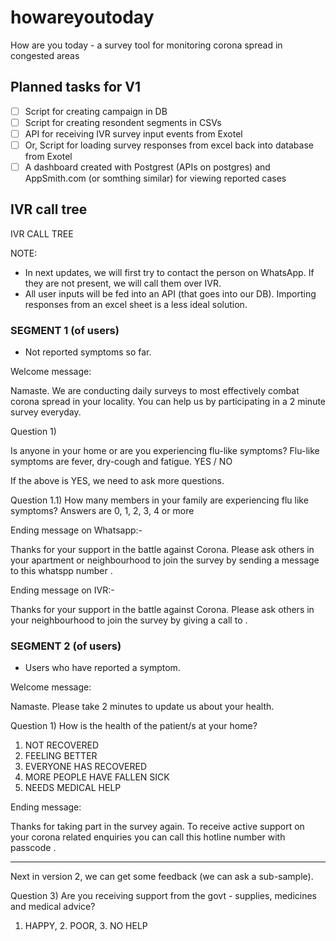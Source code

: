 # howareyoutoday
How are you today - a survey tool for monitoring corona spread in congested areas

## Planned tasks for V1

- [ ] Script for creating campaign in DB
- [ ] Script for creating resondent segments in CSVs
- [ ] API for receiving IVR survey input events from Exotel
- [ ] Or, Script for loading survey responses from excel back into database from Exotel
- [ ] A dashboard created with Postgrest (APIs on postgres) and AppSmith.com (or somthing similar) for viewing reported cases

## IVR call tree

IVR CALL TREE

NOTE:
* In next updates, we will first try to contact the person on WhatsApp. If they are not present, we will call them over IVR.
* All user inputs will be fed into an API (that goes into our DB). Importing responses from an excel sheet is a less ideal solution.

### SEGMENT 1 (of users)
- Not reported symptoms so far. 

Welcome message: 

Namaste. We are conducting daily surveys to most effectively combat corona spread in your locality. You can help us by participating in a 2 minute survey everyday.


Question 1)

Is anyone in your home or are you experiencing flu-like symptoms?
Flu-like symptoms are fever, dry-cough and fatigue.
YES / NO

If the above is YES, we need to ask more questions.

Question 1.1)
How many members in your family are experiencing flu like symptoms?
Answers are 0, 1, 2, 3, 4 or more


Ending message on Whatsapp:-

Thanks for your support in the battle against Corona. Please ask others in your apartment or neighbourhood to join the survey by sending a message to this whatspp number <LINK HERE>.

Ending message on IVR:-

Thanks for your support in the battle against Corona. Please ask others in your neighbourhood to join the survey by giving a call to <XYZ number> .


### SEGMENT 2 (of users)
- Users who have reported a symptom.

Welcome message: 

Namaste. Please take 2 minutes to update us about your health. 

Question 1)
How is the health of the patient/s at your home?
1. NOT RECOVERED
2. FEELING BETTER
3. EVERYONE HAS RECOVERED
4. MORE PEOPLE HAVE FALLEN SICK
5. NEEDS MEDICAL HELP

Ending message:

Thanks for taking part in the survey again. To receive active support on your corona related enquiries you can call this hotline number <NUMBER> with passcode <ABCDE>.

----

Next in version 2, we can get some feedback (we can ask a sub-sample).

Question 3)
Are you receiving support from the govt - supplies, medicines and medical advice?
1. HAPPY, 2. POOR, 3. NO HELP

